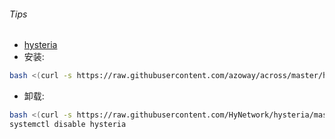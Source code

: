 ###### Tips
* [hysteria](https://github.com/HyNetwork/hysteria)
* 安装:
```bash
bash <(curl -s https://raw.githubusercontent.com/azoway/across/master/hysteria/hysteria.sh) my.domain.com 
```
* 卸载:
```bash
bash <(curl -s https://raw.githubusercontent.com/HyNetwork/hysteria/master/install_server.sh) --remove
systemctl disable hysteria
```
